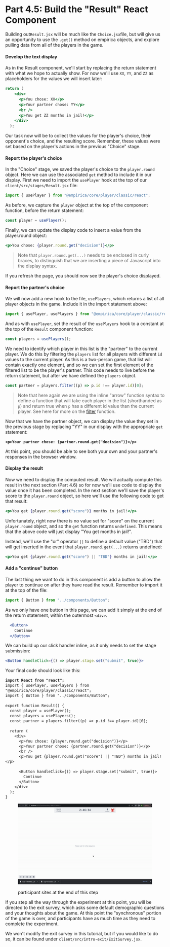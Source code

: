 # Part 4.5: Build the "Result" React Component

Building out`Result.jsx` will be much like the `Choice.jsx`file, but will give us an opportunity to use the `.get()` method on empirica objects, and explore pulling data from all of the players in the game.

#### Develop the text display

As in the Result component, we'll start by replacing the return statement with what we hope to actually show. For now we'll use `XX`, `YY`, and `ZZ` as placeholders for the values we will insert later:

```jsx
return (
    <div>
      <p>You chose: XX</p>
      <p>Your partner chose: YY</p>
      <br />
      <p>You get ZZ months in jail!</p>
    </div>
  );
```

Our task now will be to collect the values for the player's choice, their opponent's choice, and the resulting score. Remember, these values were set based on the player's actions in the previous "Choice" stage.&#x20;

#### Report the player's choice

In the "Choice" stage, we saved the player's choice to the `player.round` object. Here we can use the associated `get` method to include it in our display. First we need to import the `usePlayer` hook at the top of our `client/src/stages/Result.jsx` file:

```jsx
import { usePlayer } from "@empirica/core/player/classic/react";
```

As before, we capture the `player` object at the top of the component function, before the return statement:

```jsx
const player = usePlayer();
```

Finally, we can update the display code to insert a value from the player.round object:

```jsx
<p>You chose: {player.round.get("decision")}</p>
```

> Note that `player.round.get(...)` needs to be enclosed in curly braces, to distinguish that we are inserting a piece of Javascript into the display syntax.

If you refresh the page, you should now see the player's choice displayed.

#### Report the partner's choice

We will now add a new hook to the file, `usePlayers`, which returns a list of all player objects in the game. Include it in the import statement above:

```jsx
import { usePlayer, usePlayers } from "@empirica/core/player/classic/react";
```

And as with `usePlayer`, set the result of the `usePlayers` hook to a constant at the top of the `Result` component function:

```jsx
const players = usePlayers();
```

We need to identify which player in this list is the "partner" to the current player. We do this by filtering the `players` list for all players with different `id` values to the current player. As this is a two-person game, that list will contain exactly one element, and so we can set the first element of the filtered list to be the player's partner. This code needs to live before the return statement, but after we have defined the `players` object.

```jsx
const partner = players.filter((p) => p.id !== player.id)[0];
```

> Note that here again we are using the inline "arrow" function syntax to define a function that will take each player in the list (shorthanded as `p`) and return true when `p` has a different id value than the current player. See here for more on the [filter](https://developer.mozilla.org/en-US/docs/Web/JavaScript/Reference/Global\_Objects/Array/filter) function.

Now that we have the partner object, we can display the value they set in the previous stage by replacing "YY" in our display with the appropriate `get` statement:

<pre class="language-jsx"><code class="lang-jsx"><strong>&#x3C;p>Your partner chose: {partner.round.get("decision")}&#x3C;/p>
</strong></code></pre>

At this point, you should be able to see both your own and your partner's responses in the browser window.

#### Display the result

Now we need to display the computed result. We will actually compute this result in the next section (Part 4.6) so for now we'll use code to display the value once it has been completed. In the next section we'll save the player's score to the `player.round` object, so here we'll use the following code to get that result:

```javascriptreact
<p>You get {player.round.get("score")} months in jail!</p>
```

Unfortunately, right now there is no value set for "score" on the current `player.round` object, and so the `get` function returns `undefined`. This means that the above code will just display "You get months in jail!".&#x20;

Instead, we'll use the "or" operator `||` to define a default value ("TBD") that will get inserted in the event that `player.round.get(...)` returns undefined:

```javascriptreact
<p>You get {player.round.get("score") || "TBD"} months in jail!</p>
```

#### Add a "continue" button

The last thing we want to do in this component is add a button to allow the player to continue on after they have read the result. Remember to import it at the top of the file:

```jsx
import { Button } from "../components/Button";
```

As we only have one button in this page, we can add it simply at the end of the return statement, within the outermost `<div>`.

```jsx
  <Button>
    Continue
  </Button>
```

We can build up our click handler inline, as it only needs to set the stage submission:

```jsx
<Button handleClick={() => player.stage.set("submit", true)}>
```

Your final code should look like this:

<pre class="language-jsx" data-title="Result.jsx" data-line-numbers><code class="lang-jsx"><strong>import React from "react";
</strong>import { usePlayer, usePlayers } from "@empirica/core/player/classic/react";
import { Button } from "../components/Button";

export function Result() {
  const player = usePlayer();
  const players = usePlayers();
  const partner = players.filter((p) => p.id !== player.id)[0];

  return (
    &#x3C;div>
      &#x3C;p>You chose: {player.round.get("decision")}&#x3C;/p>
      &#x3C;p>Your partner chose: {partner.round.get("decision")}&#x3C;/p>
      &#x3C;br />
      &#x3C;p>You get {player.round.get("score") || "TBD"} months in jail!&#x3C;/p>

      &#x3C;Button handleClick={() => player.stage.set("submit", true)}>
        Continue
      &#x3C;/Button>
    &#x3C;/div>
  );
}
</code></pre>

<figure><img src="../../../.gitbook/assets/ezgif-3-f6bbb852d6.gif" alt=""><figcaption><p>participant sites at the end of this step</p></figcaption></figure>

If you step all the way through the experiment at this point, you will be directed to the exit survey, which asks some default demographic questions and your thoughts about the game. At this point the "synchronous" portion of the game is over, and participants have as much time as they need to complete the experiment.

We won't modify the exit survey in this tutorial, but if you would like to do so, it can be found under `client/src/intro-exit/ExitSurvey.jsx`.
